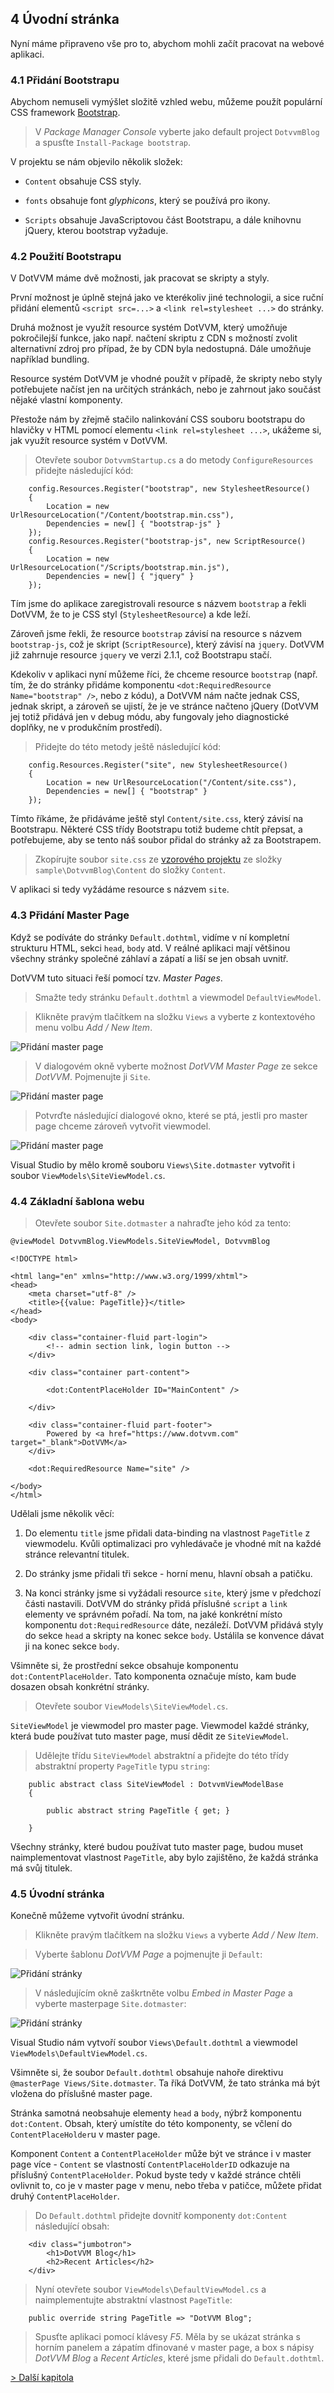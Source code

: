 ## 4 Úvodní stránka

Nyní máme připraveno vše pro to, abychom mohli začít pracovat na webové aplikaci.

### 4.1 Přidání Bootstrapu

Abychom nemuseli vymýšlet složitě vzhled webu, můžeme použít populární CSS framework [Bootstrap](https://getbootstrap.com).

> V *Package Manager Console* vyberte jako default project `DotvvmBlog` a spusťte `Install-Package bootstrap`.

V projektu se nám objevilo několik složek:

* `Content` obsahuje CSS styly. 

* `fonts` obsahuje font _glyphicons_, který se používá pro ikony. 

* `Scripts` obsahuje JavaScriptovou část Bootstrapu, a dále knihovnu jQuery, kterou bootstrap vyžaduje.

### 4.2 Použití Bootstrapu

V DotVVM máme dvě možnosti, jak pracovat se skripty a styly.

První možnost je úplně stejná jako ve kterékoliv jiné technologii, a sice ruční přidání elementů `<script src=...>` a `<link rel=stylesheet ...>` do stránky.

Druhá možnost je využít resource systém DotVVM, který umožňuje pokročilejší funkce, jako např. načtení skriptu z CDN s možností zvolit alternativní zdroj pro případ, že by CDN byla nedostupná. Dále umožňuje například bundling. 

Resource systém DotVVM je vhodné použít v případě, že skripty nebo styly potřebujete načíst jen na určitých stránkách, nebo je zahrnout jako součást nějaké vlastní komponenty.

Přestože nám by zřejmě stačilo nalinkování CSS souboru bootstrapu do hlavičky v HTML pomocí elementu `<link rel=stylesheet ...>`, ukážeme si, jak využít resource systém v DotVVM.

> Otevřete soubor `DotvvmStartup.cs` a do metody `ConfigureResources` přidejte následující kód:

```
    config.Resources.Register("bootstrap", new StylesheetResource()
    {
        Location = new UrlResourceLocation("/Content/bootstrap.min.css"),
        Dependencies = new[] { "bootstrap-js" }
    });
    config.Resources.Register("bootstrap-js", new ScriptResource()
    {
        Location = new UrlResourceLocation("/Scripts/bootstrap.min.js"),
        Dependencies = new[] { "jquery" }
    });
```

Tím jsme do aplikace zaregistrovali resource s názvem `bootstrap` a řekli DotVVM, že to je CSS styl (`StylesheetResource`) a kde leží. 

Zároveň jsme řekli, že resource `bootstrap` závisí na resource s názvem `bootstrap-js`, což je skript (`ScriptResource`), který závisí na `jquery`.
DotVVM již zahrnuje resource `jquery` ve verzi 2.1.1, což Bootstrapu stačí.

Kdekoliv v aplikaci nyní můžeme říci, že chceme resource `bootstrap` (např. tím, že do stránky přidáme komponentu `<dot:RequiredResource Name="bootstrap" />`, nebo z kódu), a DotVVM nám načte jednak CSS, jednak skript, a zároveň se ujistí, že je ve stránce načteno jQuery (DotVVM jej totiž přidává jen v debug módu, aby fungovaly jeho diagnostické doplňky, ne v produkčním prostředí).

> Přidejte do této metody ještě následující kód:

```
    config.Resources.Register("site", new StylesheetResource()
    {
        Location = new UrlResourceLocation("/Content/site.css"),
        Dependencies = new[] { "bootstrap" }
    });
```

Tímto říkáme, že přidáváme ještě styl `Content/site.css`, který závisí na Bootstrapu. Některé CSS třídy Bootstrapu totiž budeme chtít přepsat, a potřebujeme, aby se tento náš soubor přidal do stránky až za Bootstrapem.

> Zkopírujte soubor `site.css` ze [vzorového projektu](https://github.com/riganti/dotvvm-hands-on-lab) ze složky `sample\DotvvmBlog\Content` do složky `Content`.

V aplikaci si tedy vyžádáme resource s názvem `site`.

### 4.3 Přidání Master Page

Když se podíváte do stránky `Default.dothtml`, vidíme v ní kompletní strukturu HTML, sekci `head`, `body` atd. 
V reálné aplikaci mají většinou všechny stránky společné záhlaví a zápatí a liší se jen obsah uvnitř.

DotVVM tuto situaci řeší pomocí tzv. _Master Pages_.

> Smažte tedy stránku `Default.dothtml` a viewmodel `DefaultViewModel`.

> Klikněte pravým tlačítkem na složku `Views` a vyberte z kontextového menu volbu *Add / New Item*.

<img src="04-homepage-add-item.png" alt="Přidání master page" />

> V dialogovém okně vyberte možnost *DotVVM Master Page* ze sekce *DotVVM*. Pojmenujte ji `Site`.

<img src="04-homepage-add-master-page.png" alt="Přidání master page" />

> Potvrďte následující dialogové okno, které se ptá, jestli pro master page chceme zároveň vytvořit viewmodel.

<img src="04-homepage-add-master-page-configure.png" alt="Přidání master page" />

Visual Studio by mělo kromě souboru `Views\Site.dotmaster` vytvořit i soubor `ViewModels\SiteViewModel.cs`. 


### 4.4 Základní šablona webu

> Otevřete soubor `Site.dotmaster` a nahraďte jeho kód za tento:

```
@viewModel DotvvmBlog.ViewModels.SiteViewModel, DotvvmBlog

<!DOCTYPE html>

<html lang="en" xmlns="http://www.w3.org/1999/xhtml">
<head>
    <meta charset="utf-8" />
    <title>{{value: PageTitle}}</title>
</head>
<body>

    <div class="container-fluid part-login">
        <!-- admin section link, login button -->
    </div>

    <div class="container part-content">

        <dot:ContentPlaceHolder ID="MainContent" />

    </div>

    <div class="container-fluid part-footer">
        Powered by <a href="https://www.dotvvm.com" target="_blank">DotVVM</a>
    </div>

    <dot:RequiredResource Name="site" />

</body>
</html>
```

Udělali jsme několik věcí:

1. Do elementu `title` jsme přidali data-binding na vlastnost `PageTitle` z viewmodelu. Kvůli optimalizaci pro vyhledávače je vhodné mít na každé stránce relevantní titulek.

2. Do stránky jsme přidali tři sekce - horní menu, hlavní obsah a patičku.

3. Na konci stránky jsme si vyžádali resource `site`, který jsme v předchozí části nastavili. DotVVM do stránky přidá příslušné `script` a `link` elementy ve správném pořadí. Na tom, na jaké konkrétní místo komponentu `dot:RequiredResource` dáte, nezáleží. DotVVM přidává styly do sekce `head` a skripty na konec sekce `body`. Ustálila se konvence dávat ji na konec sekce `body`.

Všimněte si, že prostřední sekce obsahuje komponentu `dot:ContentPlaceHolder`. Tato komponenta označuje místo, kam bude dosazen obsah konkrétní stránky.

> Otevřete soubor `ViewModels\SiteViewModel.cs`.

`SiteViewModel` je viewmodel pro master page. Viewmodel každé stránky, která bude používat tuto master page, musí dědit ze `SiteViewModel`. 

> Udělejte třídu `SiteViewModel` abstraktní a přidejte do této třídy abstraktní property `PageTitle` typu `string`:

```
    public abstract class SiteViewModel : DotvvmViewModelBase
    {

        public abstract string PageTitle { get; }

    }
```

Všechny stránky, které budou používat tuto master page, budou muset naimplementovat vlastnost `PageTitle`, aby bylo zajištěno, že každá stránka má svůj titulek.

### 4.5 Úvodní stránka

Konečně můžeme vytvořit úvodní stránku.

> Klikněte pravým tlačítkem na složku `Views` a vyberte *Add / New Item*.

> Vyberte šablonu *DotVVM Page* a pojmenujte ji `Default`:

<img src="04-homepage-add-page.png" alt="Přidání stránky" />

> V následujícím okně zaškrtněte volbu *Embed in Master Page* a vyberte masterpage `Site.dotmaster`:

<img src="04-homepage-add-page-configure.png" alt="Přidání stránky" />

Visual Studio nám vytvoří soubor `Views\Default.dothtml` a viewmodel `ViewModels\DefaultViewModel.cs`.

Všimněte si, že soubor `Default.dothtml` obsahuje nahoře direktivu `@masterPage Views/Site.dotmaster`. Ta říká DotVVM, že tato stránka má být vložena do příslušné master page.

Stránka samotná neobsahuje elementy `head` a `body`, nýbrž komponentu `dot:Content`. Obsah, který umístíte do této komponenty, se včlení do `ContentPlaceHolder`u v master page. 

Komponent `Content` a `ContentPlaceHolder` může být ve stránce i v master page více - `Content` se vlastností `ContentPlaceHolderID` odkazuje na příslušný `ContentPlaceHolder`. Pokud byste tedy v každé stránce chtěli ovlivnit to, co je v master page v menu, nebo třeba v patičce, můžete přidat druhý `ContentPlaceHolder`. 

> Do `Default.dothtml` přidejte dovnitř komponenty `dot:Content` následující obsah:

```
    <div class="jumbotron">
        <h1>DotVVM Blog</h1>
        <h2>Recent Articles</h2>
    </div>
```

> Nyní otevřete soubor `ViewModels\DefaultViewModel.cs` a naimplementujte abstraktní vlastnost `PageTitle`:

```
    public override string PageTitle => "DotVVM Blog";
```

> Spusťte aplikaci pomocí klávesy *F5*. Měla by se ukázat stránka s horním panelem a zápatím dfinované v master page, a box s nápisy *DotVVM Blog* a *Recent Articles*, které jsme přidali do `Default.dothtml`.

[> Další kapitola](05.md)